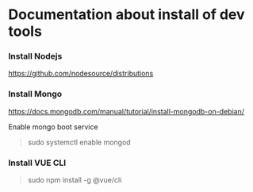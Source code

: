 # Documentation about install of dev tools

### Install Nodejs
https://github.com/nodesource/distributions

### Install Mongo
https://docs.mongodb.com/manual/tutorial/install-mongodb-on-debian/

Enable mongo boot service
> sudo systemctl enable mongod

### Install VUE CLI
> sudo npm install -g @vue/cli
